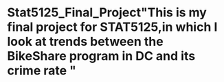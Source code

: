 # Stat5125_Final_Project"This is my final project for STAT5125,in which I look at trends between the BikeShare program in DC and its crime rate " 
